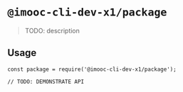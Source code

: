 # `@imooc-cli-dev-x1/package`

> TODO: description

## Usage

```
const package = require('@imooc-cli-dev-x1/package');

// TODO: DEMONSTRATE API
```
